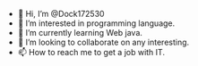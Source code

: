 - 👋 Hi, I’m @Dock172530
- 👀 I’m interested in programming language.
- 🌱 I’m currently learning Web java.
- 💞️ I’m looking to collaborate on any interesting.
- 📫 How to reach me to get a job with IT.

<!---
Dock172530/Dock172530 is a ✨ special ✨ repository because its `README.md` (this file) appears on your GitHub profile.
You can click the Preview link to take a look at your changes.
--->
